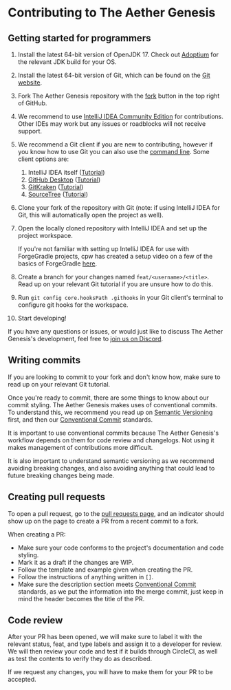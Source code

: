 # Contributing to The Aether Genesis
## Getting started for programmers
1. Install the latest 64-bit version of OpenJDK 17. Check out [Adoptium](https://adoptium.net/) for the relevant JDK build for your OS.

2. Install the latest 64-bit version of Git, which can be found on the [Git website](https://git-scm.com/).

3. Fork The Aether Genesis repository with the [fork](https://github.com/Gilded-Games/The-Aether-Genesis/fork) button in the top right of GitHub.

4. We recommend to use [IntelliJ IDEA Community Edition](https://www.jetbrains.com/idea/) for contributions. Other IDEs may work but any issues or roadblocks will not receive support.

5. We recommend a Git client if you are new to contributing, however if you know how to use Git you can also use the [command line](https://docs.gitlab.com/ee/gitlab-basics/start-using-git.html). Some client options are:
   1. IntelliJ IDEA itself ([Tutorial](https://blog.jetbrains.com/idea/2020/10/clone-a-project-from-github/))
   2. [GitHub Desktop](https://desktop.github.com/) ([Tutorial](https://docs.github.com/en/desktop/installing-and-configuring-github-desktop/overview/getting-started-with-github-desktop))
   3. [GitKraken](https://www.gitkraken.com/) ([Tutorial](https://help.gitkraken.com/gitkraken-client/guide/))
   4. [SourceTree](https://www.sourcetreeapp.com/) ([Tutorial](https://confluence.atlassian.com/get-started-with-sourcetree))

6. Clone your fork of the repository with Git (note: if using IntelliJ IDEA for Git, this will automatically open the project as well).

7. Open the locally cloned repository with IntelliJ IDEA and set up the project workspace.

   If you're not familiar with setting up IntelliJ IDEA for use with ForgeGradle projects, cpw has created a setup video on a few of the basics of ForgeGradle [here](https://www.youtube.com/watch?v=PfmlNiHonV0).

8. Create a branch for your changes named `feat/<username>/<title>`. Read up on your relevant Git tutorial if you are unsure how to do this.

9. Run `git config core.hooksPath .githooks` in your Git client's terminal to configure git hooks for the workspace.

10. Start developing!

If you have any questions or issues, or would just like to discuss The Aether Genesis's development, feel free to [join us on Discord](https://discord.gg/aethermod).

## Writing commits
If you are looking to commit to your fork and don't know how, make sure to read up on your relevant Git tutorial.

Once you're ready to commit, there are some things to know about our commit styling. The Aether Genesis makes uses of conventional commits. To understand this, we recommend you read up on [Semantic Versioning](https://github.com/Gilded-Games/.github/blob/main/references/VERSIONING.md) first, and then our [Conventional Commit](https://github.com/Gilded-Games/.github/blob/main/references/COMMITS.md) standards.

It is important to use conventional commits because The Aether Genesis's workflow depends on them for code review and changelogs. Not using it makes management of contributions more difficult.

It is also important to understand semantic versioning as we recommend avoiding breaking changes, and also avoiding anything that could lead to future breaking changes being made.

## Creating pull requests
To open a pull request, go to the [pull requests page](https://github.com/Gilded-Games/The-Aether-Genesis/pulls), and an indicator should show up on the page to create a PR from a recent commit to a fork.

When creating a PR:
- Make sure your code conforms to the project's documentation and code styling.
- Mark it as a draft if the changes are WIP.
- Follow the template and example given when creating the PR. 
- Follow the instructions of anything written in `[]`.
- Make sure the description section meets [Conventional Commit](https://github.com/Gilded-Games/.github/blob/main/references/COMMITS.md) standards, as we put the information into the merge commit, just keep in mind the header becomes the title of the PR.

## Code review
After your PR has been opened, we will make sure to label it with the relevant status, feat, and type labels and assign it to a developer for review. We will then review your code and test if it builds through CircleCI, as well as test the contents to verify they do as described.

If we request any changes, you will have to make them for your PR to be accepted.
